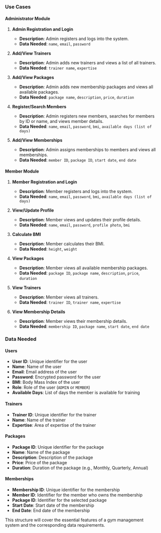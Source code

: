 

### Use Cases

#### Administrator Module
1. **Admin Registration and Login**
   - **Description**: Admin registers and logs into the system.
   - **Data Needed**: `name`, `email`, `password`
   
2. **Add/View Trainers**
   - **Description**: Admin adds new trainers and views a list of all trainers.
   - **Data Needed**: `trainer name`, `expertise`
   
3. **Add/View Packages**
   - **Description**: Admin adds new membership packages and views all available packages.
   - **Data Needed**: `package name`, `description`, `price`, `duration`
   
4. **Register/Search Members**
   - **Description**: Admin registers new members, searches for members by ID or name, and views member details.
   - **Data Needed**: `name`, `email`, `password`, `bmi`, `available days (list of days)`
   
5. **Add/View Memberships**
   - **Description**: Admin assigns memberships to members and views all memberships.
   - **Data Needed**: `member ID`, `package ID`, `start date`, `end date`

#### Member Module
1. **Member Registration and Login**
   - **Description**: Member registers and logs into the system.
   - **Data Needed**: `name`, `email`, `password`, `bmi`, `available days (list of days)`
   
2. **View/Update Profile**
   - **Description**: Member views and updates their profile details.
   - **Data Needed**: `name`, `email`, `password`, `profile photo`, `bmi`
   
3. **Calculate BMI**
   - **Description**: Member calculates their BMI.
   - **Data Needed**: `height`, `weight`
   
4. **View Packages**
   - **Description**: Member views all available membership packages.
   - **Data Needed**: `package ID`, `package name`, `description`, `price`, `duration`
   
5. **View Trainers**
   - **Description**: Member views all trainers.
   - **Data Needed**: `trainer ID`, `trainer name`, `expertise`
   
6. **View Membership Details**
   - **Description**: Member views their membership details.
   - **Data Needed**: `membership ID`, `package name`, `start date`, `end date`

### Data Needed

#### Users
- **User ID**: Unique identifier for the user
- **Name**: Name of the user
- **Email**: Email address of the user
- **Password**: Encrypted password for the user
- **BMI**: Body Mass Index of the user
- **Role**: Role of the user (`ADMIN` or `MEMBER`)
- **Available Days**: List of days the member is available for training

#### Trainers
- **Trainer ID**: Unique identifier for the trainer
- **Name**: Name of the trainer
- **Expertise**: Area of expertise of the trainer

#### Packages
- **Package ID**: Unique identifier for the package
- **Name**: Name of the package
- **Description**: Description of the package
- **Price**: Price of the package
- **Duration**: Duration of the package (e.g., Monthly, Quarterly, Annual)

#### Memberships
- **Membership ID**: Unique identifier for the membership
- **Member ID**: Identifier for the member who owns the membership
- **Package ID**: Identifier for the selected package
- **Start Date**: Start date of the membership
- **End Date**: End date of the membership

This structure will cover the essential features of a gym management system and the corresponding data requirements.
